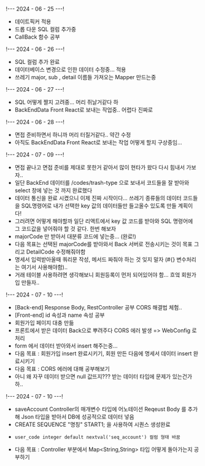!--- 2024 - 06 - 25 ---! <br/>
- 데이트픽커 적용  <br/>
- 드롭 다운 SQL 컬럼 추가중  <br/>
- CallBack 함수 공부  <br/>

!--- 2024 - 06 - 26 ---! <br/>
- SQL 컬럼 추가 완료  <br/>
- 데이터베이스 변경으로 인한 데이터 수정중... 적용  <br/>
- 쓰레기 major, sub , detail 이름들 가져오는 Mapper 만드는중 <br/>

!--- 2024 - 06 - 27 ---! <br/>
- SQL 어떻게 짤지 고려중... 머리 쥐날거같다 하 <br/>
- BackEndData Front React로 보내는 작업중.. 어렵다 진짜로<br/>

!--- 2024 - 06 - 28 ---! <br/>
- 면접 준비하면서 하니까 머리 터질거같다.. 약간 수정 <br/>
- 아직도 BackEndData Front React로 보내는 작업 어떻게 할지 구상중임...<br/>

!--- 2024 - 07 - 09 ---! <br/>
- 면접 끝나고 면접 준비를 제대로 못한거 같아서 많이 현타가 왔다 다시 힘내서 가보자.. <br/>
- 일단 BackEnd 데이터를 /codes/trash-type 으로 보내서 코드들을 잘 받아와 select 창에 넣는 것 까지 완료했다<br/>
- 데이터 통신을 완료 시켰으니 이제 진짜 시작이다... 쓰레기 종류들의 데이터 코드들을 SQL명령어로 내가 선택한 key 값의 데이터들만 들고올수 있도록 만들 계획이다!<br/>
- 그러려면 어떻게 해야할까 일단 리액트에서 key 값 코드를 받아와 SQL 명령어에 그 코드값을 넣어줘야 할 것 같다. 한번 해보자<br/>
- majorCode 만 받아서 대분류 코드에 넣는중... (완료!)
- 다음 목표는 선택된 majorCode를 받아와서 Back 서버로 전송시키는 것이 목표 그리고 DetailCode 수정해줘야함
- 명세서 입력받아올때 쿼리문 작성, 메서드 짜줘야 하는 것 잊지 말자 (#{} 변수처리는 여기서 사용해야함)..
- 거래 테이블 사용하려면 생각해보니 회원등록이 먼저 되어있어야 함... 흐엌 회원가입 만들자..

!--- 2024 - 07 - 10 ---! <br/>
- [Back-end] Response Body, RestController 공부 CORS 해결법 체험..
- [Front-end] id 속성과 name 속성 공부  
- 회원가입 페이지 대충 만듦
- 프론트에서 받은 데이터 Back으로 뿌려주다 CORS 에러 발생 => WebConfig 로 처리
- form 에서 데이터 받아와서 insert 해주는중...
- 다음 목표 : 회원가입 insert 완료시키기, 회원 만든 다음에 명세서 데이터 insert 완료시키기
- 다음 목표 : CORS 에러에 대해 공부해보기
- 아니 왜 자꾸 데이터 받으면 null 값뜨지??? 받는 데이터 타입에 문제가 있는건가 하..

!--- 2024 - 07 - 10 ---! <br/>
- saveAccount Controller의 매개변수 타입에 어노테이션 Reqeust Body 를 추가해 Json 타입을 받아서 DB에 성공적으로 데이터 넣음
- CREATE SEQUENCE "명칭" START1; 을 사용하여 시퀀스 생성완료
-     user_code integer default nextval('seq_account') 컬럼 형태 바꿈
- 다음 목표 : Controller 부분에서 Map<String,String> 타입 어떻게 돌아가는지 공부하기
